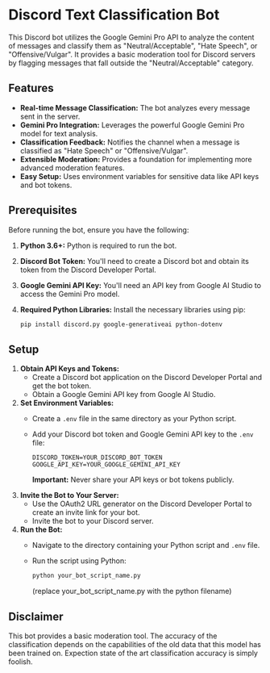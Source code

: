 # Discord Text Classification Bot 

This Discord bot utilizes the Google Gemini Pro API to analyze the content of messages and classify them as "Neutral/Acceptable", "Hate Speech", or "Offensive/Vulgar". It provides a basic moderation tool for Discord servers by flagging messages that fall outside the "Neutral/Acceptable" category.

## Features

* **Real-time Message Classification:** The bot analyzes every message sent in the server.
* **Gemini Pro Integration:** Leverages the powerful Google Gemini Pro model for text analysis.
* **Classification Feedback:** Notifies the channel when a message is classified as "Hate Speech" or "Offensive/Vulgar".
* **Extensible Moderation:** Provides a foundation for implementing more advanced moderation features.
* **Easy Setup:** Uses environment variables for sensitive data like API keys and bot tokens.

## Prerequisites

Before running the bot, ensure you have the following:

1.  **Python 3.6+:** Python is required to run the bot.
2.  **Discord Bot Token:** You'll need to create a Discord bot and obtain its token from the Discord Developer Portal.
3.  **Google Gemini API Key:** You'll need an API key from Google AI Studio to access the Gemini Pro model.
4.  **Required Python Libraries:** Install the necessary libraries using pip:

    ```bash
    pip install discord.py google-generativeai python-dotenv
    ```

## Setup

1.  **Obtain API Keys and Tokens:**
    * Create a Discord bot application on the Discord Developer Portal and get the bot token.
    * Obtain a Google Gemini API key from Google AI Studio.
2.  **Set Environment Variables:**
    * Create a `.env` file in the same directory as your Python script.
    * Add your Discord bot token and Google Gemini API key to the `.env` file:

        ```
        DISCORD_TOKEN=YOUR_DISCORD_BOT_TOKEN
        GOOGLE_API_KEY=YOUR_GOOGLE_GEMINI_API_KEY
        ```

        **Important:** Never share your API keys or bot tokens publicly.
3.  **Invite the Bot to Your Server:**
    * Use the OAuth2 URL generator on the Discord Developer Portal to create an invite link for your bot.
    * Invite the bot to your Discord server.
4.  **Run the Bot:**
    * Navigate to the directory containing your Python script and `.env` file.
    * Run the script using Python:

        ```bash
        python your_bot_script_name.py
        ```
        (replace your_bot_script_name.py with the python filename)

## Disclaimer

This bot provides a basic moderation tool. The accuracy of the classification depends on the capabilities of the old data that this model has been trained on. Expection state of the art classification accuracy is simply foolish.

